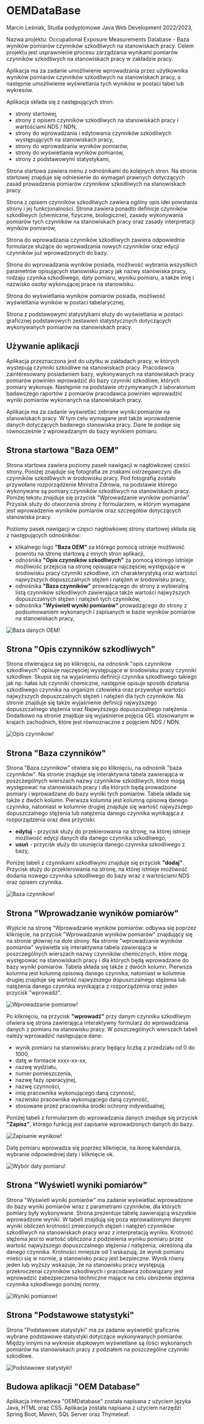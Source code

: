 # OEMDataBase

Marcin Leśniak, Studia podyplomowe Java Web Development 2022/2023,

Nazwa projektu: Occupational Exposure Measurements Database - Baza wyników pomiarów czynników szkodliwych na
stanowiskach pracy.
Celem projektu jest usprawnienie procesu zarządzania wynikami pomiarów czynników szkodliwych na stanowiskach pracy w
zakładzie pracy.

Aplikacja ma za zadanie umożliwienie wprowadzania przez użytkownika wyników pomiarów czynników szkodliwych na
stanowiskach pracy, a następnie umożliwienie wyświetlania tych wyników w postaci tabel lub wykresów.

Aplikacja składa się z następujących stron:

- strony startowej,
- strony z opisem czynników szkodliwych na stanowiskach pracy i wartościami NDS / NDN,
- strony do wprowadzania i edytowania czynników szkodliwych występujących na stanowiskach pracy,
- strony do wprowadzania wyników pomiarów,
- strony do wyświetlania wyników pomiarów,
- strony z podstawowymi statystykami,

Strona startowa zawiera menu z odnośnikami do kolejnych stron. Na stronie startowej znajduje się odniesienie do wymagań
prawnych dotyczących zasad prowadzenia pomiarów czynników szkodliwych na stanowiskach pracy.

Strona z opisem czynników szkodliwych zawiera ogólny opis idei powstania strony i jej funkcjonalności. Strona zawiera
ponadto definicje czynników szkodliwych (chemiczne, fizyczne, biologiczne), zasady wykonywania pomiarów tych czynników
na stanowiskach pracy oraz zasady interpretacji wyników pomiarów,

Strona do wprowadzania czynników szkodliwych zawiera odpowiednie formularze służące do wprowadzania nowych czynników
oraz edycji czynników już wprowadzonych do bazy.

Strona do wprowadzania wyników posiada, możliwość wybrania wszystkich parametrów opisujących stanowisku pracy jak nazwy
stanowiska pracy, rodzaju czynika szkodliwego, daty pomiaru, wyniku pomiaru, a także imię i nazwisko osoby wykonującej
prace na stanowisku.

Strona do wyświetlania wyników pomiarów posiada, możliwość wyświetlania wyników w postaci tabelarycznej.

Strona z podstawowymi statystykami służy do wyświetlania w postaci graficznej podstawowych zestawień statystycznych
dotyczących wykonywanych pomiarów na stanowiskach pracy.

## Używanie aplikacji

Aplikacja przeznaczona jest do użytku w zakładach pracy, w których wystepują czynniki szkodliwe na stanowiskach pracy.
Pracodawca zainteresowany posiadaniem bazy, wykonywanych na stanowiskach pracy pomiarów powinien wprowadzić do bazy
czynniki szkodliwe, których pomiary wykonuje. Następnie na podstawie otrzymywanych z laboratorium badawczego raportów z
pomiarów pracodawca powinien wprowadzić wyniki pomiarów wykonanych na stanowiskach pracy.

Aplikacja ma za zadanie wyświetlać zebrane wyniki pomiarów na stanowiskach pracy. W tym celu wymagane jest także
wprowadzenie danych dotyczących badanego stanowiska pracy. Dane te podaje się równocześnie z wprowadzanym do bazy
wynikiem pomiaru.

## Strona startowa "Baza OEM"

Strona startowa zawiera poziomy pasek nawigacji w nagłówkowej cześci strony. Poniżej znajduje się fotografia ze znakami
ostrzegawczyni dla czynników szkodliwych w środowisku pracy. Pod fotografią zostało przywołane rozporządzenie Ministra
Zdrowia, na podstawie którego wykonywane są pomiary czynników szkodliwych na stanowiskach pracy. Poniżej tekstu znajduje
się przycisk "Wprowadzanie wyników pomiarów". Przysisk służy do otworzenia strony z formularzem, w którym wymagane jest
wprowadzenie wyników pomiarów oraz szczegółów dotyczących stanowiska pracy.

Poziomy pasek nawigacji w częsci nagłówkowej strony startowej składa się z następujących odnośników:

- klikalnego logo **"Baza OEM"** za którego pomocą istnieje możliwość powrotu na stronę startową z innych stron
  aplikacji,
- odnośnika **"Opis czynników szkodliwych"** za pomocą którego istnieje możliwośc przejścia na stronę opisująca
  najczęściej występujące w środowisku pracy czynniki szkodliwe, ich charakterystyką oraz wartości najwyższych
  dopuszczalnych stężeń i natężeń w środowisku pracy,
- odnośnika **"Baza czynników"** prowadzącego do strony z wybieralną listą czynników szkodliwych zawierająca także
  wartości najwyższych dopuszczalnych stężen i natężeń tych czynników,
- odnośnika **"Wyświetl wyniki pomiarów"** prowadzącego do strony z podsumowaniem wykonanych i zapisanych w bazie
  wyników pomiarów na stanowiskach pracy,

![Baza danych OEM!](./src/main/resources/assets/images/oemDatabase.jpg "OEMDatabase")

## Strona "Opis czynników szkodliwych"

Strona otwierająca się po kliknięciu, na odnośnik "opis czynników szkodliwych" opisuje najczęściej występujące w
środowisku pracy czynniki szkodliwe. Skupia się na wyjaśnieniu definicji czynnika szkodliwego takiego jak np. hałas lub
czynniki chemiczne, następnie opisuje sposób działania szkodliwego czynnika na organizm człowieka oraz przywołuje
wartości najwyższych dopuszczalnych stężeń i natężeń dla tych czynników. Na stronie znajduje się także wyjaśnienie
definicji najwyższego dopuszczalnego stężenia oraz Najwyższego dopuszczalnego natężenia. Dodatkowo na stronie znajduje
się wyjaśnienie pojęcia OEL stosowanym w krajach zachodnich, które jest równoznaczne z pojęciem NDS / NDN.

![Opis czynnikow!](./src/main/resources/assets/images/opis.jpg "Opis czynników szkodliwych")

## Strona "Baza czynników"

Strona "Baza czynników" otwiera się po kliknięciu, na odnośnik "baza czynników". Na stronie znajduje się interaktywna
tabela zawierająca w poszczególnych wierszach nazwy czynników szkodliwych, które mogą występować na stanowiskach pracy i
dla których będą prowadzone pomiary i wprowadzane do bazy wyniki tych pomiarów. Tabela składa się także z dwóch kolumn.
Pierwsza kolumna jest kolumną opisową danego czynnika, natomiast w kolumnie drugiej znajduje się wartość najwyższego
dopuszczalnego stężenia lub natężenia danego czynnika wynikająca z rozporządzenia oraz dwa przyciski:

- **edytuj** - przycisk służy do przekierowania na stronę, na której istnieje możliwość edycji danych dla danego
  czynnika
  szkodliwego,
- **usuń** - przycisk służy do usunięcia danego czynnika szkodliwego z bazy,

Poniżej tabeli z czynnikami szkodliwymi znajduje się przycisk **"dodaj"**. Przycisk służy do przekierowania na stronę,
na której istnieje możliwość dodania nowego czynnika szkodliwego do bazy wraz z wartościami NDS oraz opisem czynnika.

![Baza czynnikow!](./src/main/resources/assets/images/factorsBase.jpg "Baza czynników szkodliwych")

## Strona "Wprowadzanie wyników pomiarów"

Wyjście na stronę "Wprowadzanie wyników pomiarów: odbywa się poprzez kliknięcie, na przycisk "Wprowadzanie wyników
pomiarów" znajdujący się na stronie głównej na dole strony. Na stronie "wprowadzanie wyników pomiarów" wyświetla się
interaktywna tabela zawierająca w poszczególnych wierszach nazwy czynników chemicznych, które mogą występowac na
stanowiskach pracy i dla których będą wprowadzane do bazy wyniki pomiarów. Tabela składa się także z dwóch kolumn.
Pierwsza kolumna jest kolumną opisową danego czynnika, natomiast w kolumnie drugiej znajduje się wartość najwyższego
dopuszczalnego stężenia lub natężenia danego czynnika wynikająca z rozporządzenia oraz jeden przycisk "wprowadź".

![Wprowadzanie pomiarow!](./src/main/resources/assets/images/measurementPage.jpg "Wprowadzanie wyników pomiarów")

Po kliknięciu, na przycisk **"wprowadź"** przy danym czynniku szkodliwym otwiera się strona zawierająca interaktywny
formularz do wprowadzania danych z pomiaru na stanowisku pracy. W poszczególnych wierszach tabeli należy wprowadzić
następujące dane:

- wynik pomiaru na stanowisku pracy będący liczbą z przedziału od 0 do 1000,
- datę w formacie xxxx-xx-xx,
- nazwę wydziału,
- numer pomieszczenia,
- nazwę fazy operacyjnej,
- nazwę czynności,
- imię pracownika wykonującego daną czynność,
- nazwisko pracownika wykonującego daną czynność,
- stosowane przez pracownika środki ochrony indywidualnej,

Poniżej tabeli z formularzem do wprowadzania danych znajduje się przycisk **"Zapisz"**, którego funkcją jest zapisanie
wprowadzonych danych do bazy.

![Zapisanie wynikow!](./src/main/resources/assets/images/input.jpg "Zapisanie wyników pomiarów")

Datę pomiaru wprowadza się poprzez kliknięcie, na ikonę kalendarza, wybranie odpowiedniej daty i kliknięcie ok.

![Wybór daty pomiaru!](./src/main/resources/assets/images/calendar.jpg "Wybór daty z kalendarza")

## Strona "Wyświetl wyniki pomiarów"

Strona "Wyświetl wyniki pomiarów" ma zadanie wyświetlać wprowadzone do bazy wyniki pomiarów wraz z parametrami
czynników, dla których pomiary były wykonywane. Strona prezentuje tabelę zawierającą wszystkie wprowadzone wyniki. W
tabeli znajdują się poza wprowadzonymi danymi wyniki obliczeń krotności zmierzonych stężeń i natężeń czynników
szkodliwych na stanowiskach pracy wraz z interpretacją wyniku. Krotność stężenia jest to wartość obliczona z podzielenia
wyniku pomiaru przez wartość najwyższego dopuszczalnego stężenia / natężenia, określoną dla danego czynnika. Krotności
mniejsze od 1 wskazują, że wynik pomiaru mieści się w normie, a stanowisko pracy jest bezpieczne. Wynik równy jeden lub
wyższy wskazuje, że na stanowisku pracy występują przekroczenai czynników szkodliwych i pracodawca zobowiązany jest
wprowadzić zabezpieczenia techniczne mające na celu obniżenie stężenia czynnika szkodliwego poniżej normy.

![Wyniki pomiarow!](./src/main/resources/assets/images/result.jpg "Wyświetlanie wyników pomiarów")

## Strona "Podstawowe statystyki"

Strona "Podstawowe statystyki" ma za zadanie wyświetlić graficznie wybrane podstawowe statystyki dotyczące wykonywanych
pomiarów. Między innymi na wykresie słupkowym wyświetlane są ilości wykonanych pomiarów na stanowiskach pracy z
podziałem na poszczególne czynniki szkodliwe.

![Podstawowe statystyki!](./src/main/resources/assets/images/stat.jpg "Wyświetlanie podstawowych statystyk")

## Budowa aplikacji "OEM Database"

Aplikacja internetowa "OEMDatabase" została napisana z użyciem języka Java, HTML oraz CSS. Aplikacja została napisana z
użyciem narzędzi Spring Boot, Maven, SQL Server oraz Thymeleaf.
